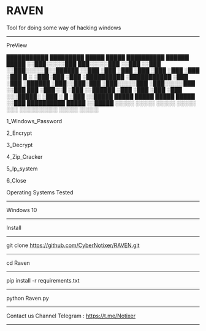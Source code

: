 # RAVEN
Tool for doing some way of hacking windows
______________________________________________________________________________
PreView

 ███████████     █████████   █████   █████ ██████████ ██████   █████
░░███░░░░░███   ███░░░░░███ ░░███   ░░███ ░░███░░░░░█░░██████ ░░███ 
 ░███    ░███  ░███    ░███  ░███    ░███  ░███  █ ░  ░███░███ ░███ 
 ░██████████   ░███████████  ░███    ░███  ░██████    ░███░░███░███ 
 ░███░░░░░███  ░███░░░░░███  ░░███   ███   ░███░░█    ░███ ░░██████ 
 ░███    ░███  ░███    ░███   ░░░█████░    ░███ ░   █ ░███  ░░█████ 
 █████   █████ █████   █████    ░░███      ██████████ █████  ░░█████
░░░░░   ░░░░░ ░░░░░   ░░░░░      ░░░      ░░░░░░░░░░ ░░░░░    ░░░░░ 

1_Windows_Password

2_Encrypt

3_Decrypt

4_Zip_Cracker

5_Ip_system

6_Close

Operating Systems Tested
______________________________________________________________________________
Windows 10
______________________________________________________________________________
Install
______________________________________________________________________________
git clone https://github.com/CyberNotixer/RAVEN.git
______________________________________________________________________________
cd Raven
______________________________________________________________________________
pip install -r requirements.txt
______________________________________________________________________________
python Raven.py
______________________________________________________________________________


Contact us
Channel Telegram : https://t.me/Notixer
______________________________________________________________________________
